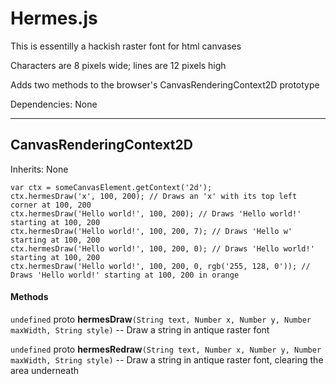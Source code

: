 # Hermes.js

This is essentilly a hackish raster font for html canvases

Characters are 8 pixels wide; lines are 12 pixels high

Adds two methods to the browser's CanvasRenderingContext2D prototype

Dependencies: None

---

## CanvasRenderingContext2D

Inherits: None

```
var ctx = someCanvasElement.getContext('2d');
ctx.hermesDraw('x', 100, 200); // Draws an 'x' with its top left corner at 100, 200
ctx.hermesDraw('Hello world!', 100, 200); // Draws 'Hello world!' starting at 100, 200
ctx.hermesDraw('Hello world!', 100, 200, 7); // Draws 'Hello w' starting at 100, 200
ctx.hermesDraw('Hello world!', 100, 200, 0); // Draws 'Hello world!' starting at 100, 200
ctx.hermesDraw('Hello world!', 100, 200, 0, rgb('255, 128, 0')); // Draws 'Hello world!' starting at 100, 200 in orange
```

#### Methods

`undefined` proto **hermesDraw**`(String text, Number x, Number y, Number maxWidth, String style)` -- Draw a string in antique raster font

`undefined` proto **hermesRedraw**`(String text, Number x, Number y, Number maxWidth, String style)` -- Draw a string in antique raster font, clearing the area underneath

